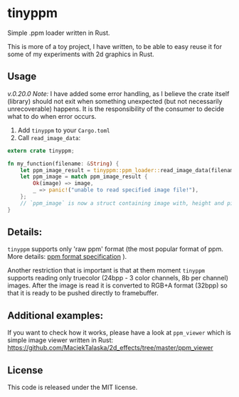 tinyppm
=======

Simple .ppm loader written in Rust.

This is more of a toy project, I have written, to be able to easy reuse it for some of my experiments with 2d graphics in Rust.

Usage
-----

*v.0.20.0 Note:* I have added some error handling, as I believe the crate itself (library) should not exit when something unexpected (but not necessarily unrecoverable) happens. It is the responsibility of the consumer to decide what to do when error occurs.

1. Add `tinyppm` to your `Cargo.toml`
2. Call `read_image_data`:

```rust
extern crate tinyppm;

fn my_function(filename: &String) {
    let ppm_image_result = tinyppm::ppm_loader::read_image_data(filename);
    let ppm_image = match ppm_image_result {
        Ok(image) => image,
        _ => panic!("unable to read specified image file!"),
    };
    // `ppm_image` is now a struct containing image with, height and pixels 
}

```

Details:
--------

`tinyppm` supports only 'raw ppm' format (the most popular format of ppm. More details: [ppm format specification][ppm] ).

Another restriction that is important is that at them moment `tinyppm` supports reading only truecolor (24bpp - 3 color channels, 8b per channel) images. After the image is read it is converted to RGB+A format (32bpp) so that it is ready to be pushed directly to framebuffer.

[ppm]: http://netpbm.sourceforge.net/doc/ppm.html

Additional examples:
--------------------

If you want to check how it works, please have a look at `ppm_viewer` which is simple image viewer written in Rust: https://github.com/MaciekTalaska/2d_effects/tree/master/ppm_viewer

License
-------
This code is released under the MIT license.
